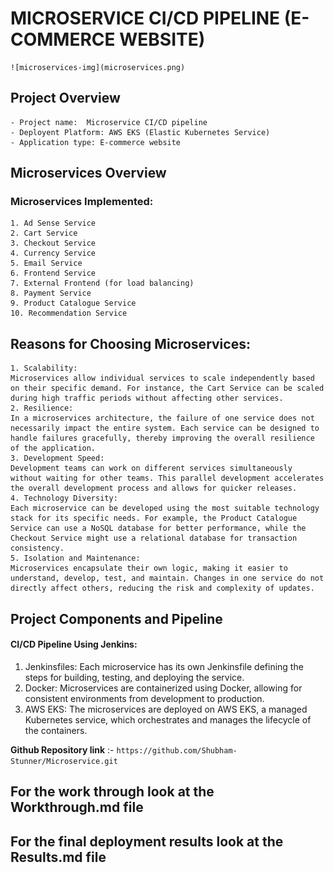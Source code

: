 # MICROSERVICE CI/CD PIPELINE (E-COMMERCE WEBSITE)

    ![microservices-img](microservices.png)

## Project Overview
    - Project name:  Microservice CI/CD pipeline
    - Deployent Platform: AWS EKS (Elastic Kubernetes Service)
    - Application type: E-commerce website

## Microservices Overview
### Microservices Implemented:
    1. Ad Sense Service
    2. Cart Service
    3. Checkout Service
    4. Currency Service
    5. Email Service
    6. Frontend Service
    7. External Frontend (for load balancing)
    8. Payment Service
    9. Product Catalogue Service
    10. Recommendation Service

## Reasons for Choosing Microservices:
    1. Scalability:
    Microservices allow individual services to scale independently based on their specific demand. For instance, the Cart Service can be scaled during high traffic periods without affecting other services.
    2. Resilience:
    In a microservices architecture, the failure of one service does not necessarily impact the entire system. Each service can be designed to handle failures gracefully, thereby improving the overall resilience of the application.
    3. Development Speed:
    Development teams can work on different services simultaneously without waiting for other teams. This parallel development accelerates the overall development process and allows for quicker releases.
    4. Technology Diversity:
    Each microservice can be developed using the most suitable technology stack for its specific needs. For example, the Product Catalogue Service can use a NoSQL database for better performance, while the Checkout Service might use a relational database for transaction consistency.
    5. Isolation and Maintenance:
    Microservices encapsulate their own logic, making it easier to understand, develop, test, and maintain. Changes in one service do not directly affect others, reducing the risk and complexity of updates.

## Project Components and Pipeline
#### CI/CD Pipeline Using Jenkins:
1. Jenkinsfiles: Each microservice has its own Jenkinsfile defining the steps for building, testing, and deploying the service.
2. Docker: Microservices are containerized using Docker, allowing for consistent environments from development to production.
3. AWS EKS: The microservices are deployed on AWS EKS, a managed Kubernetes service, which orchestrates and manages the lifecycle of the containers.

**Github Repository link**  :- `https://github.com/Shubham-Stunner/Microservice.git`

## For the work through  look at the Workthrough.md file
## For the final deployment results look at the Results.md file